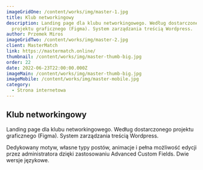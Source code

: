 ```yaml
---
imageGridOne: /content/works/img/master-1.jpg
title: Klub networkingowy
description: Landing page dla klubu networkingowego. Według dostarczonego
  projektu graficznego (Figma). System zarządzania treścią Wordpress.
author: Przemek Miros
imageGridTwo: /content/works/img/master-2.jpg
client: MasterMatch
link: https://mastermatch.online/
thumbnail: /content/works/img/master-thumb-big.jpg
order: 22
date: 2022-06-23T22:00:00.000Z
imageMain: /content/works/img/master-thumb-big.jpg
imageMobile: /content/works/img/master-mobile.jpg
category:
  - Strona internetowa
---
```


## Klub networkingowy

Landing page dla klubu networkingowego. Według dostarczonego projektu graficznego (Figma). System zarządzania treścią Wordpress. 

Dedykowany motyw, własne typy postów, animacje i pełna możliwość edycji przez administratora dzięki zastosowaniu Advanced Custom Fields. Dwie wersje językowe.

